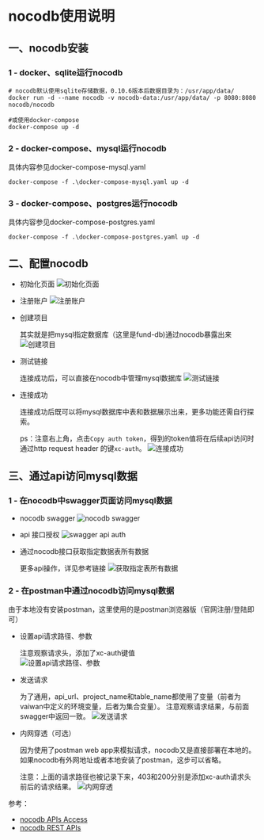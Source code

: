 # nocodb使用说明
## 一、nocodb安装
### 1 - docker、sqlite运行nocodb
```shell
# nocodb默认使用sqlite存储数据，0.10.6版本后数据目录为：/usr/app/data/
docker run -d --name nocodb -v nocodb-data:/usr/app/data/ -p 8080:8080 nocodb/nocodb

#或使用docker-compose
docker-compose up -d
```

### 2 - docker-compose、mysql运行nocodb
具体内容参见docker-compose-mysql.yaml

```shell
docker-compose -f .\docker-compose-mysql.yaml up -d
```

### 3 - docker-compose、postgres运行nocodb
具体内容参见docker-compose-postgres.yaml

```shell
docker-compose -f .\docker-compose-postgres.yaml up -d 
```

## 二、配置nocodb
* 初始化页面
![初始化页面](images/nocodb-01.png)

* 注册账户
![注册账户](images/nocodb-02.png)

* 创建项目

  其实就是把mysql指定数据库（这里是fund-db)通过nocodb暴露出来
![创建项目](images/nocodb-03.png)

* 测试链接

  连接成功后，可以直接在nocodb中管理mysql数据库
![测试链接](images/nocodb-04.png)

* 连接成功

  连接成功后既可以将mysql数据库中表和数据展示出来，更多功能还需自行探索。

  ps：注意右上角，点击`Copy auth token`，得到的token值将在后续api访问时通过http request header 的键`xc-auth`。
![连接成功](images/nocodb-05.png)

## 三、通过api访问mysql数据
### 1 - 在nocodb中swagger页面访问mysql数据
* nocodb swagger
![nocodb swagger](images/nocodb-06.png)

* api 接口授权
![swagger api auth](images/nocodb-07.png)

* 通过nocodb接口获取指定数据表所有数据

  更多api操作，详见参考链接
![获取指定表所有数据](images/nocodb-08.png)
### 2 - 在postman中通过nocodb访问mysql数据
由于本地没有安装postman，这里使用的是postman浏览器版（官网注册/登陆即可）

* 设置api请求路径、参数

  注意观察请求头，添加了xc-auth键值  
![设置api请求路径、参数](images/nocodb-09.png)

* 发送请求

  为了通用，api_url、project_name和table_name都使用了变量（前者为vaiwan中定义的环境变量，后者为集合变量）。
  注意观察请求结果，与前面swagger中返回一致。
![发送请求](images/nocodb-10.png)

* 内网穿透（可选）

  因为使用了postman web app来模拟请求，nocodb又是直接部署在本地的。如果nocodb有外网地址或者本地安装了postman，这步可以省略。

  注意：上面的请求路径也被记录下来，403和200分别是添加xc-auth请求头前后的请求结果。
![内网穿透](images/nocodb-11.png)

参考：
* [nocodb APIs Access](https://docs.nocodb.com/setup-and-usages/apis-access)
* [nocodb REST APIs](https://docs.nocodb.com/developer-resources/rest-apis)
